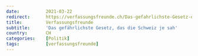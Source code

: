 ```yaml
---
date:          2021-03-22
redirect:      https://verfassungsfreunde.ch/Das-gefahrlichste-Gesetz-das-die-Schweiz-je-sah
title:         Verfassungsfreunde
subtitle:      'Das gefährlichste Gesetz, das die Schweiz je sah'
country:       CH
categories:    [Politik]
tags:          [verfassungsfreunde]
---
```

